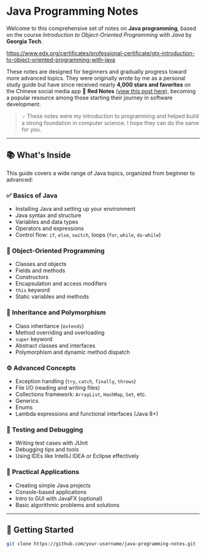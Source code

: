 # Java Programming Notes


Welcome to this comprehensive set of notes on **Java programming**, based on the course *Introduction to Object-Oriented Programming with Java* by **Georgia Tech**.


https://www.edx.org/certificates/professional-certificate/gtx-introduction-to-object-oriented-programming-with-java


These notes are designed for beginners and gradually progress toward more advanced topics. They were originally wrote by me as a personal study guide but have since received nearly **4,000 stars and favorites** on the Chinese social media app 🍠 **Red Notes** ([view this post here](https://www.xiaohongshu.com/explore/66eed5fa000000001e018f1c?app_platform=ios&app_version=8.81.2&share_from_user_hidden=true&xsec_source=app_share&type=normal&xsec_token=CBUKO0rWL74DsISmvplGe5Jg4nXZvlsL9fTk_NlVBEUG8=&author_share=1&xhsshare=CopyLink&shareRedId=N0gyNzs9OjpLP0ZFO0ozPjs2SzlIOEhC&apptime=1746606688&share_id=618fbd4860fe4309a215efc3b888ff3c)), becoming a popular resource among those starting their journey in software development.


> 💡 These notes were my introduction to programming and helped build a strong foundation in computer science. I hope they can do the same for you.


---

## 📚 What's Inside

This guide covers a wide range of Java topics, organized from beginner to advanced:

### ✅ Basics of Java
- Installing Java and setting up your environment
- Java syntax and structure
- Variables and data types
- Operators and expressions
- Control flow: `if`, `else`, `switch`, loops (`for`, `while`, `do-while`)

### 🧱 Object-Oriented Programming
- Classes and objects
- Fields and methods
- Constructors
- Encapsulation and access modifiers
- `this` keyword
- Static variables and methods

### 🔁 Inheritance and Polymorphism
- Class inheritance (`extends`)
- Method overriding and overloading
- `super` keyword
- Abstract classes and interfaces
- Polymorphism and dynamic method dispatch

### ⚙️ Advanced Concepts
- Exception handling (`try`, `catch`, `finally`, `throws`)
- File I/O (reading and writing files)
- Collections framework: `ArrayList`, `HashMap`, `Set`, etc.
- Generics
- Enums
- Lambda expressions and functional interfaces (Java 8+)

### 🧪 Testing and Debugging
- Writing test cases with JUnit
- Debugging tips and tools
- Using IDEs like IntelliJ IDEA or Eclipse effectively

### 🔧 Practical Applications
- Creating simple Java projects
- Console-based applications
- Intro to GUI with JavaFX (optional)
- Basic algorithmic problems and solutions

---

## 🚀 Getting Started

```bash
git clone https://github.com/your-username/java-programming-notes.git
